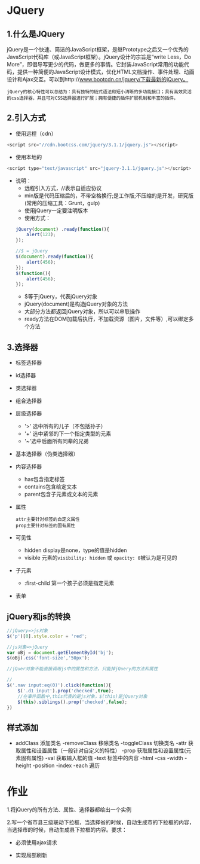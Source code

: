 # JQuery
## 1.什么是JQuery
jQuery是一个快速、简洁的JavaScript框架，是继Prototype之后又一个优秀的JavaScript代码库（或JavaScript框架）。jQuery设计的宗旨是“write Less，Do More”，即倡导写更少的代码，做更多的事情。它封装JavaScript常用的功能代码，提供一种简便的JavaScript设计模式，优化HTML文档操作、事件处理、动画设计和Ajax交互。可以到http://www.bootcdn.cn/jquery/下载最新的jQuery。

	jQuery的核心特性可以总结为：具有独特的链式语法和短小清晰的多功能接口；具有高效灵活的css选择器，并且可对CSS选择器进行扩展；拥有便捷的插件扩展机制和丰富的插件。

## 2.引入方式
- 使用远程（cdn）
```js
<script src="//cdn.bootcss.com/jquery/3.1.1/jquery.js"></script>
```
- 使用本地的
```javascript
<script type="text/javascript" src="jquery-3.1.1/jquery.js"></script>
```
- 说明：
    - 远程引入方式，//表示自适应协议
    - min版是代码压缩后的，不带空格换行;是工作版;不压缩的是开发，研究版(常用的压缩工具：Grunt，gulp)
    - 使用jQuery一定要注明版本
    - 使用方式：
    ```javascript
    jQuery(document) .ready(function(){
    	alert(123);
    });

    //$ = jQuery
    $(document).ready(function(){
    	alert(456);
    });
    $(function(){
    	alert(456);
    });
    ```
     - $等于jQuery，代表jQuery对象
     - jQuery(document)是构造jQuery对象的方法
     - 大部分方法都返回jQuery对象，所以可以串联操作
     - ready方法在DOM加载后执行，不加载资源（图片，文件等）,可以绑定多个方法

## 3.选择器
- 标签选择器

- id选择器

- 类选择器

- 组合选择器

- 层级选择器
    - '>' 选中所有的儿子（不包括孙子）
    - '+' 选中紧邻的下一个指定类型的元素
    - '~'选中后面所有同辈的兄弟

- 基本选择器（伪类选择器）

- 内容选择器
    - has包含指定标签
    - contains包含给定文本
    - parent包含子元素或文本的元素

- 属性

    ~~~
    attr主要针对标签的自定义属性
    prop主要针对标签的固有属性
    ~~~

- 可见性

    - hidden   display是none，type的值是hidden
    - visible  元素的`visibility: hidden` 或 `opacity: 0`被认为是可见的

- 子元素

    - :first-child 第一个孩子必须是指定元素

- 表单 

## jQuery和js的转换
```javascript
//jQuery=>js对象
$('p')[0].style.color = 'red';

//js对象=>jQuery
var oBj = document.getElementById('bj');
$(oBj).css('font-size','50px');

//jQuer对象不能直接调用js中的属性和方法，只能掉jQuery的方法和属性

//
$('.nav input:eq(0)').click(function(){
	$('.d1 input').prop('checked',true);
	//在事件函数中,this代表的是js对象，$(this)是jQuery对象
	$(this).siblings().prop('checked',false);
})
```

## 样式添加
-   addClass    添加类名
  -removeClass 移除类名
  -toggleClass 切换类名
  -attr        获取属性和设置属性（一般针对自定义的特性）
  -prop        获取属性和设置属性(元素固有属性)
  -val         获取输入框的值
  -text        标签中的内容
  -html
  -css
  -width
  -height 
  -position
  -index
  -each 遍历
  ​

# 作业

1.将jQuery的所有方法、属性、选择器都给出一个实例

2.写一个省市县三级联动下拉框，当选择省的时候，自动生成市的下拉框的内容，当选择市的时候，自动生成县下拉框的内容。要求：

- 必须使用ajax请求

- 实现局部刷新

  

  

